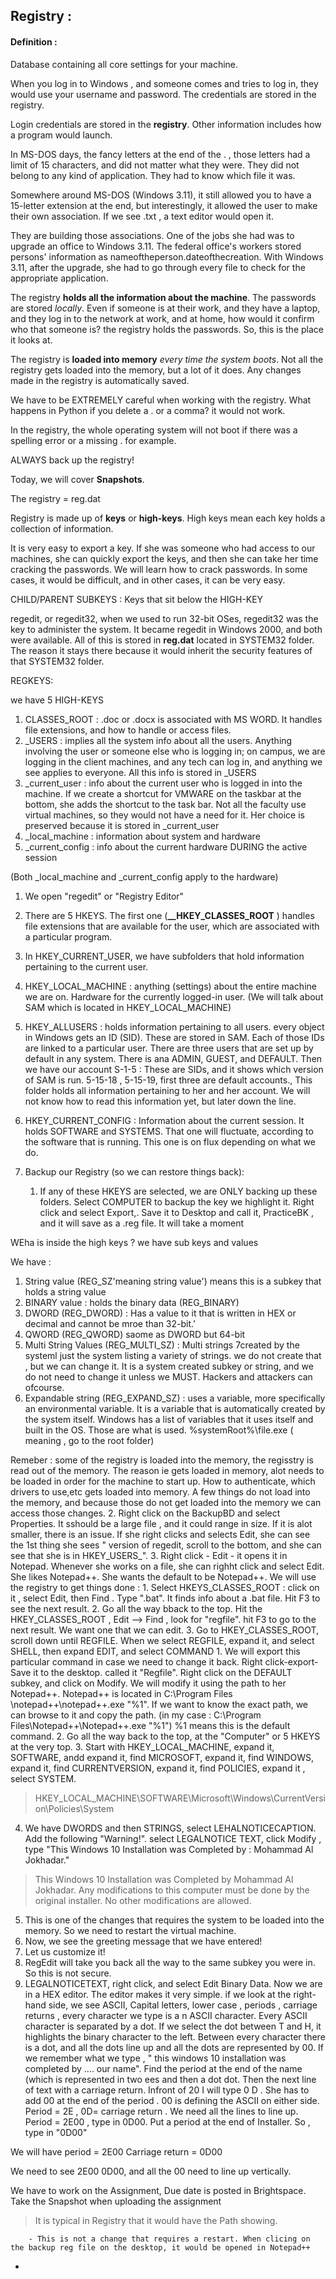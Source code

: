 

## Registry : 


#### Definition :

Database containing all core settings for your machine. 


 
 When you log in to Windows , and someone comes and tries to log in, they would use your username and password. The credentials are stored in the registry. 


Login credentials are stored in the **registry**. Other information includes how a program would launch. 


In MS-DOS days, the fancy letters at the end of the . , those letters had a limit of 15 characters, and did not matter what they were. They did not belong to any kind of application. They had to know which file it was. 


Somewhere around MS-DOS (Windows 3.11), it still allowed you to have a 15-letter extension at the end, but interestingly, it allowed the user to make their own association. If we see .txt , a text editor would open it. 


They are building those associations. One of the jobs she had was to upgrade an office to Windows 3.11. The federal office's workers stored persons' information as nameoftheperson.dateofthecreation. With Windows 3.11, after the upgrade, she had to go through every file to check for the appropriate application. 



The registry **holds all the information about the machine**. The passwords are stored *locally*. Even if someone is at their work, and they have a laptop, and they log in to the network at work, and at home, how would it confirm who that someone is? the registry holds the passwords. So, this is the place it looks at.



The registry is **loaded into memory** *every time the system boots*. Not all the registry gets loaded into the memory, but a lot of it does. Any changes made in the registry is automatically saved. 


We have to be EXTREMELY careful when working with the registry. What happens in Python if you delete a . or a comma? it would not work. 


In the registry, the whole operating system will not boot if there was a spelling error or a missing . for example. 


ALWAYS back up the registry! 


Today, we will cover **Snapshots**. 


The registry = reg.dat


Registry is made up of **keys** or **high-keys**. High keys mean each key holds a collection of information. 



It is very easy to export a key. If she was someone who had access to our machines, she can quickly export the keys, and then she can take her time cracking the passwords. We will learn how to crack passwords. In some cases, it would be difficult, and in other cases, it can be  very easy. 



CHILD/PARENT SUBKEYS : Keys that sit below the HIGH-KEY



regedit, or regedit32, when we used to run 32-bit OSes, regedit32 was the key to administer the system. It became regedit in Windows 2000, and both were available. All of this is stored in **reg.dat** located in SYSTEM32 folder. The reason it stays there because it would inherit the security features of that SYSTEM32 folder. 



REGKEYS: 

we have 5 HIGH-KEYS


1. CLASSES_ROOT : .doc or .docx is associated with MS WORD. It handles file extensions, and how to handle or access files. 
2. _USERS : implies all the system info about all the users. Anything involving the user or someone else who is logging in; on campus, we are logging in the client machines, and any tech can log in, and anything we see applies to everyone. All this info is stored in _USERS
3. _current_user : info about the current user who is logged in into the machine. If we create a shortcut for VMWARE on the taskbar at the bottom, she adds the shortcut to the task bar. Not all the faculty use virtual machines, so they would not have a need for it. Her choice is preserved because it is stored in _current_user
4. _local_machine : information about system and hardware 
5. _current_config : info about the current hardware DURING the active session 

(Both _local_machine and _current_config apply to the hardware)





1. We open "regedit" or "Registry Editor"
2. There are 5 HKEYS. The first one (**__HKEY_CLASSES_ROOT** )
handles file extensions that are available for the user, which are associated with a particular program. 
3. In HKEY_CURRENT_USER, we have subfolders that hold information pertaining to the current user. 
4. HKEY_LOCAL_MACHINE : anything (settings) about the entire machine we are on. Hardware for the currently logged-in user. (We will talk about SAM which is located in HKEY_LOCAL_MACHINE)
5. HKEY_ALLUSERS : holds information pertaining to all users. every object in Windows gets an ID (SID). These are stored in SAM. Each of those IDs are linked to a particular user. There are three users that are set up by default in any system. There is ana ADMIN, GUEST, and DEFAULT. Then we have our account S-1-5 : These are SIDs, and it shows which version of SAM is run. 5-15-18 , 5-15-19,  first three are default accounts., This folder holds all information pertaining to her and her account. We will not know how to read this information yet, but later down the line.
6. HKEY_CURRENT_CONFIG : Information about the current session. It holds SOFTWARE and SYSTEMS. That one will fluctuate, according to the software that is running. This one is on flux depending on what we do. 



1. Backup our Registry (so we can restore things back):
	1. If any of these HKEYS are selected, we are ONLY backing up these folders. Select COMPUTER to backup the key we highlight it. Right click and select Export,. Save it to Desktop and call it, PracticeBK , and it will save as a .reg file. It will take a moment



WEha is inside the high keys ? we have sub keys and values 



We have : 

1. String value (REG_SZ'meaning string value') means this is a subkey that holds a string value
2. BINARY value : holds the binary data (REG_BINARY)
3. DWORD (REG_DWORD) : Has a value to it that is written in HEX or decimal and cannot be mroe than 32-bit.'
4. QWORD (REG_QWORD) saome as DWORD but 64-bit
5. Multi String Values (REG_MULTI_SZ) : Multi strings 7created by the systeml just the system listing a variety of strings. we do not create that , but we can change it. It is a system created subkey or string, and we do not need to change it unless we MUST. Hackers and attackers can ofcourse. 
6. Expandable string (REG_EXPAND_SZ) : uses a variable, more specifically an environmental variable. It is a variable that is automatically created by the system itself. Windows has a list of variables that it uses itself and built in the OS. Those are what is used. %systemRoot%\file.exe ( meaning , go to the root folder)




Remeber : some of the registry is loaded into the memory, the regisstry is read out of the memory. The reason ie gets loaded in memory, alot needs to be loaded in order for the machine to start up. How to authenticate, which drivers to use,etc gets loaded into memory. A few things do not load into the memory, and because those do not get loaded into the memory we can access those changes. 
2. Right click on the BackupBD and select Properties. It sshould be a large file , and it could range in size. If it is alot smaller, there is an issue. If she right clicks and selects Edit, she can see the 1st thing she sees " version of regedit, scroll to the bottom, and she can see that she is in HKEY_USERS_". 
3. Right click - Edit - it opens it in Notepad. Whenever she works on a file, she can righht click and select Edit. She likes Notepad++. She wants the default to be Notepad++. We will use the registry to get things done : 
	1. Select HKEYS_CLASSES_ROOT :  click on it , select Edit, then Find . Type ".bat". It finds info about a .bat file. Hit F3 to see the next result. 
	2. Go all the way bback to the top. Hit the HKEY_CLASSES_ROOT , Edit --> Find , look for "regfile". hit F3 to go to the next result.  We want one that we can edit.
	3. Go to HKEY_CLASSES_ROOT, scroll down until REGFILE. When we select REGFILE, expand it, and select SHELL, then expand EDIT, and select COMMAND
		1. We will export this particular command in case we need to change it back. Right click-export-Save it to the desktop. called it "Regfile". Right click on the DEFAULT subkey, and click on Modify. We will modify it using the path to her Notepad++. Notepad++ is located in C:\Program Files \notepad++\notepad++.exe "%1". If we want to know the exact path, we can browse to it and copy the path.  (in my case : C:\Program Files\Notepad++\Notepad++.exe "%1") %1 means this is the default command. 
		2. Go all the way back to the top, at the "Computer" or 5 HKEYS at the very top. 
		3. Start with HKEY_LOCAL_MACHINE, expand it, SOFTWARE, andd expand it, find MICROSOFT, expand it, find WINDOWS, expand it, find CURRENTVERSION, expand it, find POLICIES, expand it , select SYSTEM. 

> HKEY_LOCAL_MACHINE\SOFTWARE\Microsoft\Windows\CurrentVersion\Policies\System

4. We have DWORDS and then STRINGS, select LEHALNOTICECAPTION. Add the following "Warning!". select LEGALNOTICE TEXT, click Modify , type "This Windows 10 Installation was Completed by : Mohammad Al Jokhadar."

>This Windows 10 Installation was Completed by Mohammad Al Jokhadar. Any modifications to this computer must be done by the original installer. No other modifications are allowed.


5. This is one of the changes that requires the system to be loaded into the memory. So we need to restart the virtual machine. 
6. Now, we see the greeting message that we have entered! 
7. Let us customize it! 
8. RegEdit will take you back all the way to the same subkey you were in. So this is not secure. 
9. LEGALNOTICETEXT, right click, and select Edit Binary Data. Now we are in a HEX editor. The editor makes it very simple. if we look at the right-hand side, we see ASCII, Capital letters, lower case  , periods , carriage returns , every character we type is a n ASCII character. Every ASCII character is separated by a dot. If we select the dot between T and H, it highlights the binary character to the left. Between every character there is a dot, and all the dots line up and all the dots are represented by 00. If we remember what we type , " this windows 10 installation was completed by .... our name". Find the period at the end of the name (which is represented in two ees and then a dot dot. Then the next line of text with a carriage return. Infront of 20 I will type 0 D . She has to add 00 at the end of the period . 00 is defining the ASCII on either side.  Period = 2E , 0D= carriage return . We need all the lines to line up. Period = 2E00 , type in 0D00. Put a period at the end of Installer. So , type in "0D00"

We will have period = 2E00
Carriage return = 0D00

We need to see 2E00 0D00, and all the 00 need to line up vertically. 



We have to work on the Assignment, Due date is posted in Brightspace. Take the Snapshot when uploading the assignment 
  
  
  
  >It is typical in Registry that it would have the Path showing. 





		- This is not a change that requires a restart. When clicing on the backup reg file on the desktop, it would be opened in Notepad++
-